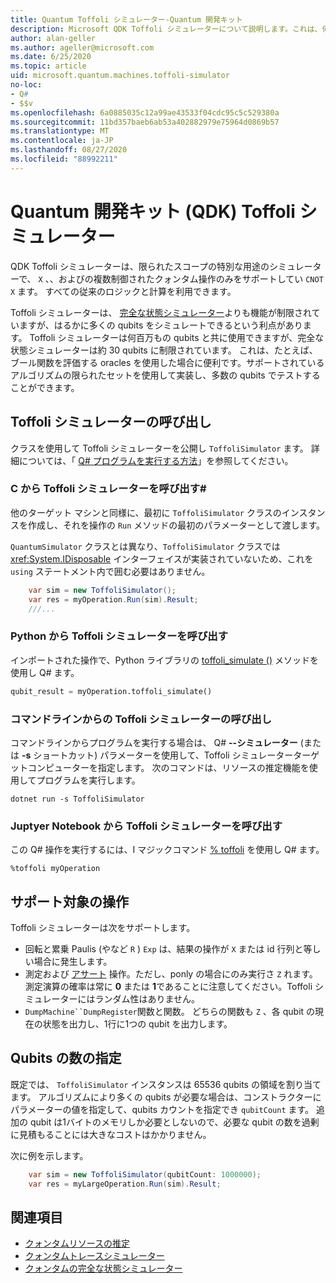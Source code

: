 ```yaml
---
title: Quantum Toffoli シミュレーター-Quantum 開発キット
description: Microsoft QDK Toffoli シミュレーターについて説明します。これは、何百万もの qubits で使用できる特殊な用途のクォンタムシミュレーターです。
author: alan-geller
ms.author: ageller@microsoft.com
ms.date: 6/25/2020
ms.topic: article
uid: microsoft.quantum.machines.toffoli-simulator
no-loc:
- Q#
- $$v
ms.openlocfilehash: 6a0885035c12a99ae43533f04cdc95c5c529380a
ms.sourcegitcommit: 11bd357baeb6ab53a402882979e75964d0869b57
ms.translationtype: MT
ms.contentlocale: ja-JP
ms.lasthandoff: 08/27/2020
ms.locfileid: "88992211"
---
```

# <a name="quantum-development-kit-qdk-toffoli-simulator"></a>Quantum 開発キット (QDK) Toffoli シミュレーター

QDK Toffoli シミュレーターは、限られたスコープの特別な用途のシミュレーターで、 `X` 、、およびの複数制御されたクォンタム操作のみをサポートしてい `CNOT` `X` ます。 すべての従来のロジックと計算を利用できます。

Toffoli シミュレーターは、 [完全な状態シミュレーター](xref:microsoft.quantum.machines.full-state-simulator)よりも機能が制限されていますが、はるかに多くの qubits をシミュレートできるという利点があります。 Toffoli シミュレーターは何百万もの qubits と共に使用できますが、完全な状態シミュレーターは約 30 qubits に制限されています。 これは、たとえば、ブール関数を評価する oracles を使用した場合に便利です。サポートされているアルゴリズムの限られたセットを使用して実装し、多数の qubits でテストすることができます。

## <a name="invoking-the-toffoli-simulator"></a>Toffoli シミュレーターの呼び出し

クラスを使用して Toffoli シミュレーターを公開し `ToffoliSimulator` ます。 詳細については、「 [ Q# プログラムを実行する方法](xref:microsoft.quantum.guide.host-programs)」を参照してください。

### <a name="invoking-the-toffoli-simulator-from-c"></a>C から Toffoli シミュレーターを呼び出す#

他のターゲット マシンと同様に、最初に `ToffoliSimulator` クラスのインスタンスを作成し、それを操作の `Run` メソッドの最初のパラメーターとして渡します。

`QuantumSimulator` クラスとは異なり、`ToffoliSimulator` クラスでは <xref:System.IDisposable> インターフェイスが実装されていないため、これを `using` ステートメント内で囲む必要はありません。

```csharp
    var sim = new ToffoliSimulator();
    var res = myOperation.Run(sim).Result;
    ///...
```

### <a name="invoking-the-toffoli-simulator-from-python"></a>Python から Toffoli シミュレーターを呼び出す

インポートされた操作で、Python ライブラリの [toffoli_simulate ()](https://docs.microsoft.com/python/qsharp-core/qsharp.loader.qsharpcallable) メソッドを使用し Q# ます。

```python
qubit_result = myOperation.toffoli_simulate()
```

### <a name="invoking-the-toffoli-simulator-from-the-command-line"></a>コマンドラインからの Toffoli シミュレーターの呼び出し

コマンドラインからプログラムを実行する場合は、 Q# **--シミュレーター** (または **-s** ショートカット) パラメーターを使用して、Toffoli シミュレーターターゲットコンピューターを指定します。 次のコマンドは、リソースの推定機能を使用してプログラムを実行します。 

```dotnetcli
dotnet run -s ToffoliSimulator
```

### <a name="invoking-the-toffoli-simulator-from-juptyer-notebooks"></a>Juptyer Notebook から Toffoli シミュレーターを呼び出す

この Q# 操作を実行するには、I マジックコマンド [% toffoli](xref:microsoft.quantum.iqsharp.magic-ref.toffoli) を使用し Q# ます。

```
%toffoli myOperation
```

## <a name="supported-operations"></a>サポート対象の操作

Toffoli シミュレーターは次をサポートします。

* 回転と累乗 Paulis (やなど `R` ) `Exp` は、結果の操作が `X` または id 行列と等しい場合に発生します。
* 測定および [アサート](xref:microsoft.quantum.diagnostics.assertmeasurement) 操作。ただし、ponly の場合にのみ実行さ `Z` れます。 測定演算の確率は常に **0** または **1**であることに注意してください。Toffoli シミュレーターにはランダム性はありません。
* `DumpMachine``DumpRegister`関数と関数。
どちらの関数も `Z` 、各 qubit の現在の状態を出力し、1行に1つの qubit を出力します。

## <a name="specifying-the-number-of-qubits"></a>Qubits の数の指定

既定では、 `ToffoliSimulator` インスタンスは 65536 qubits の領域を割り当てます。
アルゴリズムにより多くの qubits が必要な場合は、コンストラクターにパラメーターの値を指定して、qubits カウントを指定でき `qubitCount` ます。
追加の qubit は1バイトのメモリしか必要としないので、必要な qubit の数を過剰に見積もることには大きなコストはかかりません。

次に例を示します。

```csharp
    var sim = new ToffoliSimulator(qubitCount: 1000000);
    var res = myLargeOperation.Run(sim).Result;
```

## <a name="see-also"></a>関連項目

- [クォンタムリソースの推定](xref:microsoft.quantum.machines.resources-estimator)
- [クォンタムトレースシミュレーター](xref:microsoft.quantum.machines.qc-trace-simulator.intro)
- [クォンタムの完全な状態シミュレーター](xref:microsoft.quantum.machines.full-state-simulator) 